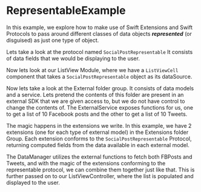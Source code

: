 # RepresentableExample

In this example, we explore how to make use of Swift Extensions and Swift Protocols to pass around different classes of data objects ***represented*** (or disguised) as just one type of object.


Lets take a look at the protocol named `SocialPostRepresentable`
It consists of data fields that we would be displaying to the user.


Now lets look at our ListView Module, where we have a `ListViewCell` component that takes a `SocialPostRepresentable` object as its dataSource.


Now lets take a look at the External folder group. It consists of data models and a service. Lets pretend the contents of this folder are present in an external SDK that we are given access to, but we do not have control to change the contents of. The ExternalService exposes functions for us, one to get a list of 10 Facebook posts and the other to get a list of 10 Tweets.


The magic happens in the extensions we write. In this example, we have 2 extensions (one for each type of external model) in the Extensions folder Group. Each extension conforms to the `SocialPostRepresentable` Protocol, returning computed fields from the data available in each external model.


The DataManager utilizes the external functions to fetch both FBPosts and Tweets, and with the magic of the extensions conforming to the representable protocol, we can combine them together just like that. This is further passed on to our ListViewController, where the list is populated and displayed to the user.
